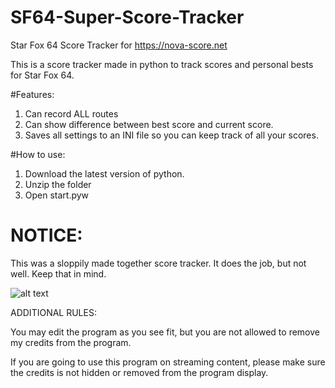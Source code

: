 # SF64-Super-Score-Tracker
Star Fox 64 Score Tracker for https://nova-score.net


This is a score tracker made in python to track scores and personal bests for Star Fox 64.

#Features:

1. Can record ALL routes
2. Can show difference between best score and current score.
3. Saves all settings to an INI file so you can keep track of all your scores.


#How to use:

1. Download the latest version of python.
2. Unzip the folder
3. Open start.pyw


# NOTICE:

This was a sloppily made together score tracker. It does the job, but not well. Keep that in mind.




![alt text](https://i.gyazo.com/6659838ed2b72fd769bafb18401dabbc.png)



ADDITIONAL RULES:

You may edit the program as you see fit, but you are not allowed to remove my credits from the program.

If you are going to use this program on streaming content, please make sure the credits is not hidden or removed from the program display.
